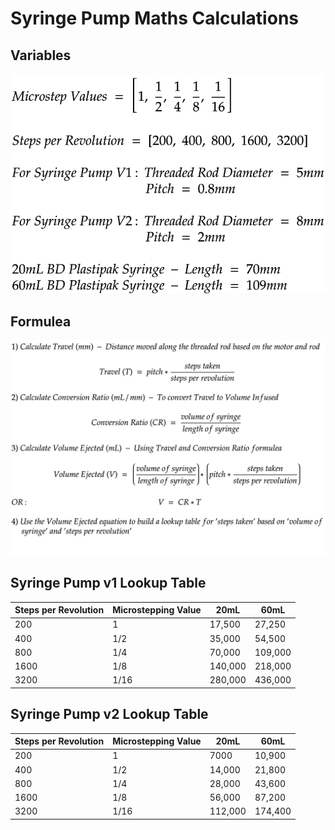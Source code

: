# Syringe Pump Maths Calculations

## Variables

![Variables List](./images/variables-list.png)

## Formulea

![Formulea List](./images/formulea-list.png)

## Syringe Pump v1 Lookup Table

| Steps per Revolution | Microstepping Value | 20mL    | 60mL    |
|----------------------|---------------------|---------|---------|
| 200                  | 1                   | 17,500  | 27,250  |
| 400                  | 1/2                 | 35,000  | 54,500  |
| 800                  | 1/4                 | 70,000  | 109,000 |
| 1600                 | 1/8                 | 140,000 | 218,000 |
| 3200                 | 1/16                | 280,000 | 436,000 |

## Syringe Pump v2 Lookup Table

| Steps per Revolution | Microstepping Value | 20mL    | 60mL    |
|----------------------|---------------------|---------|---------|
| 200                  | 1                   | 7000    | 10,900  |
| 400                  | 1/2                 | 14,000  | 21,800  |
| 800                  | 1/4                 | 28,000  | 43,600  |
| 1600                 | 1/8                 | 56,000  | 87,200  |
| 3200                 | 1/16                | 112,000 | 174,400 |
